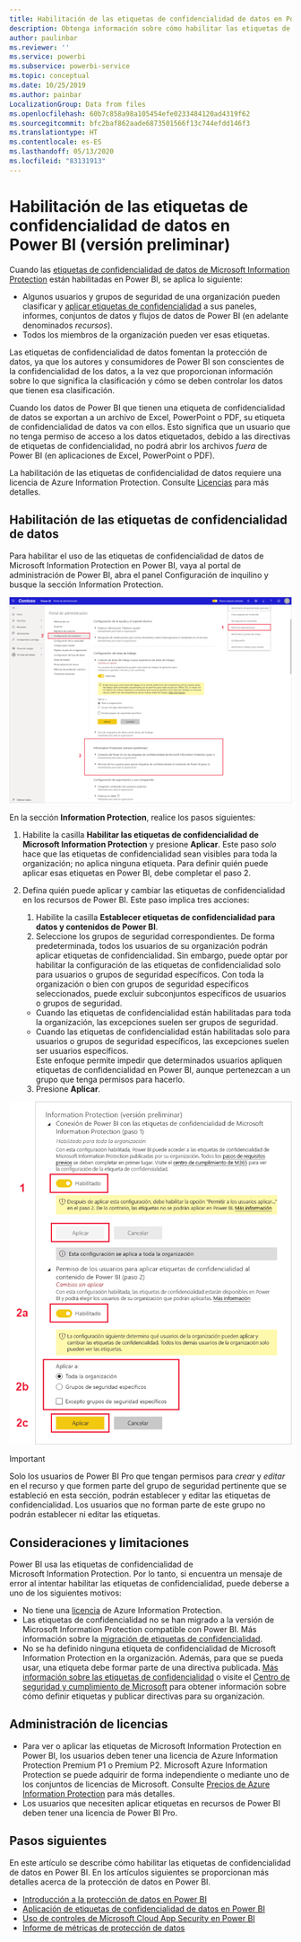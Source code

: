 ```yaml
---
title: Habilitación de las etiquetas de confidencialidad de datos en Power BI
description: Obtenga información sobre cómo habilitar las etiquetas de confidencialidad de datos en Power BI
author: paulinbar
ms.reviewer: ''
ms.service: powerbi
ms.subservice: powerbi-service
ms.topic: conceptual
ms.date: 10/25/2019
ms.author: painbar
LocalizationGroup: Data from files
ms.openlocfilehash: 60b7c858a98a105454efe0233484120ad4319f62
ms.sourcegitcommit: bfc2baf862aade6873501566f13c744efdd146f3
ms.translationtype: HT
ms.contentlocale: es-ES
ms.lasthandoff: 05/13/2020
ms.locfileid: "83131913"
---
```

# <a name="enable-data-sensitivity-labels-in-power-bi-preview"></a>Habilitación de las etiquetas de confidencialidad de datos en Power BI (versión preliminar)

Cuando las [etiquetas de confidencialidad de datos de Microsoft Information Protection](https://docs.microsoft.com/microsoft-365/compliance/sensitivity-labels) están habilitadas en Power BI, se aplica lo siguiente:

* Algunos usuarios y grupos de seguridad de una organización pueden clasificar y [aplicar etiquetas de confidencialidad](../collaborate-share/service-security-apply-data-sensitivity-labels.md) a sus paneles, informes, conjuntos de datos y flujos de datos de Power BI (en adelante denominados *recursos*).
* Todos los miembros de la organización pueden ver esas etiquetas.

Las etiquetas de confidencialidad de datos fomentan la protección de datos, ya que los autores y consumidores de Power BI son conscientes de la confidencialidad de los datos, a la vez que proporcionan información sobre lo que significa la clasificación y cómo se deben controlar los datos que tienen esa clasificación.

Cuando los datos de Power BI que tienen una etiqueta de confidencialidad de datos se exportan a un archivo de Excel, PowerPoint o PDF, su etiqueta de confidencialidad de datos va con ellos. Esto significa que un usuario que no tenga permiso de acceso a los datos etiquetados, debido a las directivas de etiquetas de confidencialidad, no podrá abrir los archivos *fuera* de Power BI (en aplicaciones de Excel, PowerPoint o PDF).

La habilitación de las etiquetas de confidencialidad de datos requiere una licencia de Azure Information Protection. Consulte [Licencias](#licensing) para más detalles.

## <a name="enable-data-sensitivity-labels"></a>Habilitación de las etiquetas de confidencialidad de datos

Para habilitar el uso de las etiquetas de confidencialidad de datos de Microsoft Information Protection en Power BI, vaya al portal de administración de Power BI, abra el panel Configuración de inquilino y busque la sección Information Protection.

![Búsqueda de la sección Information Protection](media/service-security-enable-data-sensitivity-labels/enable-data-sensitivity-labels-01.png)

En la sección **Information Protection**, realice los pasos siguientes:
1.  Habilite la casilla **Habilitar las etiquetas de confidencialidad de Microsoft Information Protection** y presione **Aplicar**. Este paso *solo* hace que las etiquetas de confidencialidad sean visibles para toda la organización; no aplica ninguna etiqueta. Para definir quién puede aplicar esas etiquetas en Power BI, debe completar el paso 2.
2.  Defina quién puede aplicar y cambiar las etiquetas de confidencialidad en los recursos de Power BI. Este paso implica tres acciones:
    1.  Habilite la casilla **Establecer etiquetas de confidencialidad para datos y contenidos de Power BI**.
    2.  Seleccione los grupos de seguridad correspondientes. De forma predeterminada, todos los usuarios de su organización podrán aplicar etiquetas de confidencialidad. Sin embargo, puede optar por habilitar la configuración de las etiquetas de confidencialidad solo para usuarios o grupos de seguridad específicos. Con toda la organización o bien con grupos de seguridad específicos seleccionados, puede excluir subconjuntos específicos de usuarios o grupos de seguridad.
    * Cuando las etiquetas de confidencialidad están habilitadas para toda la organización, las excepciones suelen ser grupos de seguridad.
    * Cuando las etiquetas de confidencialidad están habilitadas solo para usuarios o grupos de seguridad específicos, las excepciones suelen ser usuarios específicos.  
    Este enfoque permite impedir que determinados usuarios apliquen etiquetas de confidencialidad en Power BI, aunque pertenezcan a un grupo que tenga permisos para hacerlo.
    
    3. Presione **Aplicar**.

![Habilitación de etiquetas de confidencialidad](media/service-security-enable-data-sensitivity-labels/enable-data-sensitivity-labels-02.png)

> [!IMPORTANT]
> Solo los usuarios de Power BI Pro que tengan permisos para *crear* y *editar* en el recurso y que formen parte del grupo de seguridad pertinente que se estableció en esta sección, podrán establecer y editar las etiquetas de confidencialidad. Los usuarios que no forman parte de este grupo no podrán establecer ni editar las etiquetas. 


## <a name="considerations-and-limitations"></a>Consideraciones y limitaciones

Power BI usa las etiquetas de confidencialidad de Microsoft Information Protection. Por lo tanto, si encuentra un mensaje de error al intentar habilitar las etiquetas de confidencialidad, puede deberse a uno de los siguientes motivos:

* No tiene una [licencia](#licensing) de Azure Information Protection.
* Las etiquetas de confidencialidad no se han migrado a la versión de Microsoft Information Protection compatible con Power BI. Más información sobre la [migración de etiquetas de confidencialidad](https://docs.microsoft.com/azure/information-protection/configure-policy-migrate-labels).
* No se ha definido ninguna etiqueta de confidencialidad de Microsoft Information Protection en la organización. Además, para que se pueda usar, una etiqueta debe formar parte de una directiva publicada. [Más información sobre las etiquetas de confidencialidad](https://docs.microsoft.com/Office365/SecurityCompliance/sensitivity-labels) o visite el [Centro de seguridad y cumplimiento de Microsoft](https://sip.protection.office.com/sensitivity?flight=EnableMIPLabels) para obtener información sobre cómo definir etiquetas y publicar directivas para su organización.

## <a name="licensing"></a>Administración de licencias

* Para ver o aplicar las etiquetas de Microsoft Information Protection en Power BI, los usuarios deben tener una licencia de Azure Information Protection Premium P1 o Premium P2. Microsoft Azure Information Protection se puede adquirir de forma independiente o mediante uno de los conjuntos de licencias de Microsoft. Consulte [Precios de Azure Information Protection](https://azure.microsoft.com/pricing/details/information-protection/) para más detalles.
* Los usuarios que necesiten aplicar etiquetas en recursos de Power BI deben tener una licencia de Power BI Pro.


## <a name="next-steps"></a>Pasos siguientes

En este artículo se describe cómo habilitar las etiquetas de confidencialidad de datos en Power BI. En los artículos siguientes se proporcionan más detalles acerca de la protección de datos en Power BI. 

* [Introducción a la protección de datos en Power BI](service-security-data-protection-overview.md)
* [Aplicación de etiquetas de confidencialidad de datos en Power BI](../collaborate-share/service-security-apply-data-sensitivity-labels.md)
* [Uso de controles de Microsoft Cloud App Security en Power BI](service-security-using-microsoft-cloud-app-security-controls.md)
* [Informe de métricas de protección de datos](service-security-data-protection-metrics-report.md)